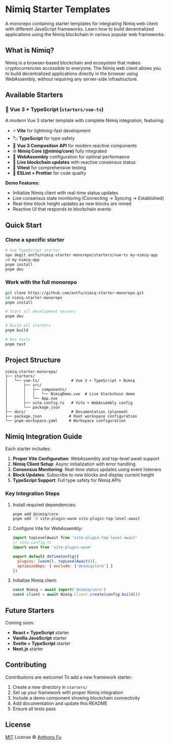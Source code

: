# Nimiq Starter Templates

A monorepo containing starter templates for integrating Nimiq web client with different JavaScript frameworks. Learn how to build decentralized applications using the Nimiq blockchain in various popular web frameworks.

## What is Nimiq?

Nimiq is a browser-based blockchain and ecosystem that makes cryptocurrencies accessible to everyone. The Nimiq web client allows you to build decentralized applications directly in the browser using WebAssembly, without requiring any server-side infrastructure.

## Available Starters

### 🚀 Vue 3 + TypeScript (`starters/vue-ts`)

A modern Vue 3 starter template with complete Nimiq integration, featuring:

- ⚡️ **Vite** for lightning-fast development
- 🏷️ **TypeScript** for type safety
- 🎨 **Vue 3 Composition API** for modern reactive components
- 🌐 **Nimiq Core (@nimiq/core)** fully integrated
- 🔧 **WebAssembly** configuration for optimal performance
- 📡 **Live blockchain updates** with reactive consensus status
- 🧪 **Vitest** for comprehensive testing
- 📝 **ESLint + Prettier** for code quality

**Demo Features:**
- Initialize Nimiq client with real-time status updates
- Live consensus state monitoring (Connecting → Syncing → Established)
- Real-time block height updates as new blocks are mined
- Reactive UI that responds to blockchain events

## Quick Start

### Clone a specific starter

```bash
# Vue TypeScript starter
npx degit antfu/nimiq-starter-monorepo/starters/vue-ts my-nimiq-app
cd my-nimiq-app
pnpm install
pnpm dev
```

### Work with the full monorepo

```bash
git clone https://github.com/antfu/nimiq-starter-monorepo.git
cd nimiq-starter-monorepo
pnpm install

# Start all development servers
pnpm dev

# Build all starters
pnpm build

# Run tests
pnpm test
```

## Project Structure

```
nimiq-starter-monorepo/
├── starters/
│   └── vue-ts/              # Vue 3 + TypeScript + Nimiq
│       ├── src/
│       │   ├── components/
│       │   │   └── NimiqDemo.vue  # Live blockchain demo
│       │   └── App.vue
│       ├── vite.config.ts   # Vite + WebAssembly config
│       └── package.json
├── docs/                    # Documentation (planned)
├── package.json            # Root workspace configuration
└── pnpm-workspace.yaml     # Workspace configuration
```

## Nimiq Integration Guide

Each starter includes:

1. **Proper Vite Configuration**: WebAssembly and top-level await support
2. **Nimiq Client Setup**: Async initialization with error handling
3. **Consensus Monitoring**: Real-time status updates using event listeners
4. **Block Updates**: Subscribe to new blocks and display current height
5. **TypeScript Support**: Full type safety for Nimiq APIs

### Key Integration Steps

1. Install required dependencies:
   ```bash
   pnpm add @nimiq/core
   pnpm add -D vite-plugin-wasm vite-plugin-top-level-await
   ```

2. Configure Vite for WebAssembly:
   ```js
   import topLevelAwait from 'vite-plugin-top-level-await'
   // vite.config.ts
   import wasm from 'vite-plugin-wasm'

   export default defineConfig({
     plugins: [wasm(), topLevelAwait()],
     optimizeDeps: { exclude: ['@nimiq/core'] }
   })
   ```

3. Initialize Nimiq client:
   ```js
   const Nimiq = await import('@nimiq/core')
   const client = await Nimiq.Client.create(config.build())
   ```

## Future Starters

Coming soon:
- **React + TypeScript** starter
- **Vanilla JavaScript** starter
- **Svelte + TypeScript** starter
- **Next.js** starter

## Contributing

Contributions are welcome! To add a new framework starter:

1. Create a new directory in `starters/`
2. Set up your framework with proper Nimiq integration
3. Include a demo component showing blockchain connectivity
4. Add documentation and update this README
5. Ensure all tests pass

## License

[MIT](./LICENSE) License © [Anthony Fu](https://github.com/antfu)
